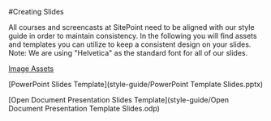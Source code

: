 #Creating Slides

All courses and screencasts at SitePoint need to be aligned with our style guide in order to maintain consistency. 
In the following you will find assets and templates you can utilize to keep a consistent design on your slides.
Note: We are using "Helvetica" as the standard font for all of our slides.

[Image Assets](style-guide/Assets)

[PowerPoint Slides Template](style-guide/PowerPoint Template Slides.pptx)

[Open Document Presentation Slides Template](style-guide/Open Document Presentation Template Slides.odp)
